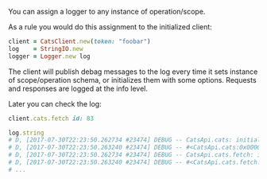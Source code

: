 You can assign a logger to any instance of operation/scope.

As a rule you would do this assignment to the initialized client:

```ruby
client = CatsClient.new(token: "foobar")
log    = StringIO.new
logger = Logger.new log
```

The client will publish debag messages to the log every time it sets instance of scope/operation schema, or initializes them with some options. Requests and responses are logged at the info level.

Later you can check the log:

```ruby
client.cats.fetch id: 83

log.string
# D, [2017-07-30T22:23:50.262734 #23474] DEBUG -- CatsApi.cats: initializing with options {}...
# D, [2017-07-30T22:23:50.263240 #23474] DEBUG -- #<CatsApi.cats:0x000000034d2710 @token="foobar"> initialized
# D, [2017-07-30T22:23:50.262734 #23474] DEBUG -- CatsApi.cats.fetch: initializing with options {"token"=>"foobar", id"=>83}...
# D, [2017-07-30T22:23:50.263240 #23474] DEBUG -- #<CatsApi.cats.fetch:0x000000034d2840 @token="foobar", "id"=83> initialized
# ...
```

